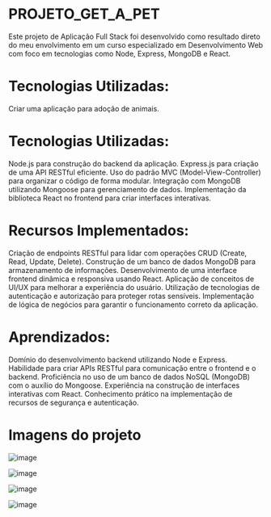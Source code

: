 # PROJETO_GET_A_PET
Este projeto de Aplicação Full Stack foi desenvolvido como resultado direto do meu envolvimento em um curso especializado em Desenvolvimento Web com foco em tecnologias como Node, Express, MongoDB e React.


##
# Tecnologias Utilizadas:

Criar uma aplicação para adoção de animais.

##
# Tecnologias Utilizadas:

Node.js para construção do backend da aplicação.
Express.js para criação de uma API RESTful eficiente.
Uso do padrão MVC (Model-View-Controller) para organizar o código de forma modular.
Integração com MongoDB utilizando Mongoose para gerenciamento de dados.
Implementação da biblioteca React no frontend para criar interfaces interativas.

##

# Recursos Implementados:

Criação de endpoints RESTful para lidar com operações CRUD (Create, Read, Update, Delete).
Construção de um banco de dados MongoDB para armazenamento de informações.
Desenvolvimento de uma interface frontend dinâmica e responsiva usando React.
Aplicação de conceitos de UI/UX para melhorar a experiência do usuário.
Utilização de tecnologias de autenticação e autorização para proteger rotas sensíveis.
Implementação de lógica de negócios para garantir o funcionamento correto da aplicação.

##

# Aprendizados:

Domínio do desenvolvimento backend utilizando Node e Express.
Habilidade para criar APIs RESTful para comunicação entre o frontend e o backend.
Proficiência no uso de um banco de dados NoSQL (MongoDB) com o auxílio do Mongoose.
Experiência na construção de interfaces interativas com React.
Conhecimento prático na implementação de recursos de segurança e autenticação.

##

# Imagens do projeto

![image](https://github.com/Jose-Capucho/PROJETO_GET_A_PET/assets/97485966/072363e2-4927-4ff1-88ca-0524f951dc46)

![image](https://github.com/Jose-Capucho/PROJETO_GET_A_PET/assets/97485966/8b6963db-800e-47e1-a7aa-1800ff64700a)

![image](https://github.com/Jose-Capucho/PROJETO_GET_A_PET/assets/97485966/94a10611-1b37-4a64-9cf4-15c38cb23a97)

![image](https://github.com/Jose-Capucho/PROJETO_GET_A_PET/assets/97485966/3257f41f-e594-4d36-b9cb-9abbc969ba83)

